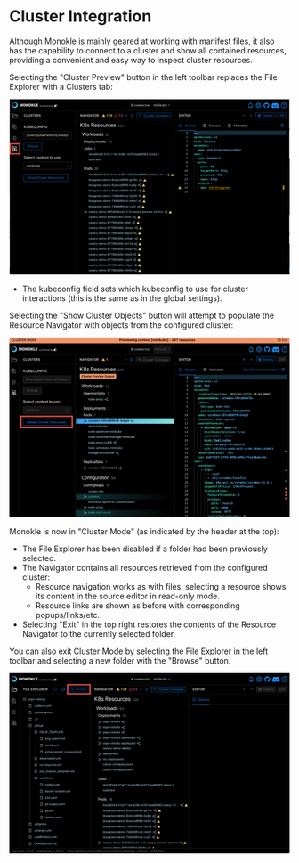 # Cluster Integration

Although Monokle is mainly geared at working with manifest files, it also has the capability to connect 
to a cluster and show all contained resources, providing a convenient and easy way to inspect cluster resources.

Selecting the "Cluster Preview" button in the left toolbar replaces the File Explorer with a Clusters tab:

![Clusters Tab](img/clusters-tab-1.4.0.png)

- The kubeconfig field sets which kubeconfig to use for cluster interactions (this is the same as in the global settings).

Selecting the "Show Cluster Objects" button will attempt to populate the Resource Navigator with objects from the configured cluster:

![Cluster Preview](img/cluster-preview-1.4.0.png)

Monokle is now in "Cluster Mode" (as indicated by the header at the top):

- The File Explorer has been disabled if a folder had been previously selected.
- The Navigator contains all resources retrieved from the configured cluster:
  - Resource navigation works as with files; selecting a resource shows its content in the source editor in read-only mode.
  - Resource links are shown as before with corresponding popups/links/etc.
- Selecting "Exit" in the top right restores the contents of the Resource Navigator to the currently selected folder.

You can also exit Cluster Mode by selecting the File Explorer in the left toolbar and selecting a new folder with the "Browse" button. 


![Cluster Browse](img/file-manager-browse-cluster-1.4.0.png)